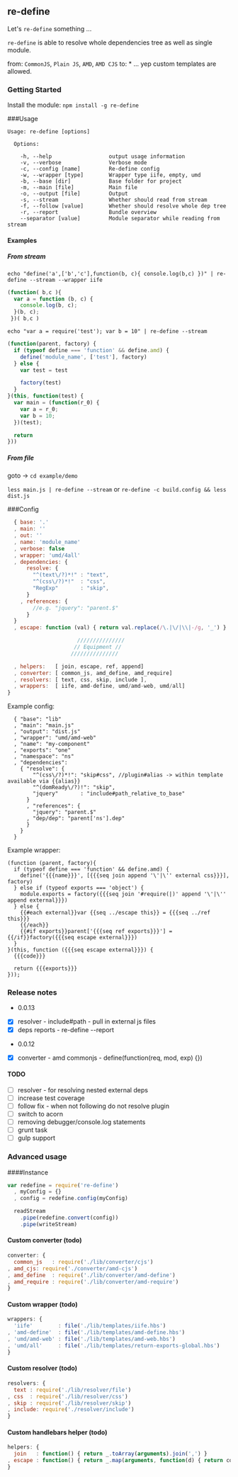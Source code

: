 ## re-define
Let's `re-define` something ...

`re-define` is able to resolve whole dependencies tree as well as single module.

from: `CommonJS`, `Plain JS`, `AMD`, `AMD CJS` to: * ... yep custom templates are allowed.

### Getting Started
Install the module: `npm install -g re-define`

###Usage
```
Usage: re-define [options]

  Options:

    -h, --help                  output usage information
    -v, --verbose               Verbose mode
    -c, --config [name]         Re-define config
    -w, --wrapper [type]        Wrapper type iife, empty, umd
    -b, --base [dir]            Base folder for project
    -m, --main [file]           Main file
    -o, --output [file]         Output
    -s, --stream                Whether should read from stream
    -f, --follow [value]        Whether should resolve whole dep tree
    -r, --report                Bundle overview
    --separator [value]         Module separator while reading from stream
```

#### Examples

##### From stream
`echo "define('a',['b','c'],function(b, c){ console.log(b,c) })" | re-define --stream --wrapper iife`

```js
(function( b,c ){
  var a = function (b, c) {
    console.log(b, c);
  }(b, c);
 })( b,c )
```

`echo "var a = require('test'); var b = 10" | re-define --stream`

```js
(function(parent, factory) {
  if (typeof define === 'function' && define.amd) {
    define('module_name', ['test'], factory)
  } else {
    var test = test

    factory(test)
  }
}(this, function(test) {
  var main = (function(r_0) {
    var a = r_0;
    var b = 10;
  })(test);

  return
}))
```

##### From file
goto -> `cd example/demo`

`less main.js | re-define --stream`
or
`re-define -c build.config && less dist.js`

###Config
```js
  { base: '.'
  , main: ''
  , out: ''
  , name: 'module_name'
  , verbose: false
  , wrapper: 'umd/4all'
  , dependencies: { 
      resolve: { 
        "^(text\/?)*!" : "text",
        "^(css\/?)*!"  : "css",
        "RegExp"       : "skip",
      }
    , references: {
        //e.g. "jquery": "parent.$"
      }
  }
  , escape: function (val) { return val.replace(/\.|\/|\\|-/g, '_') }

                      ///////////////
                     // Equipment //
                    ///////////////

  , helpers:   [ join, escape, ref, append]
  , converter: [ common_js, amd_define, amd_require]
  , resolvers: [ text, css, skip, include ],
  , wrappers:  [ iife, amd-define, umd/amd-web, umd/all] 
}
```

Example config:
```
  { "base": "lib"
  , "main": "main.js"
  , "output": "dist.js"
  , "wrapper": "umd/amd-web"
  , "name": "my-component"
  , "exports": "one"
  , "namespace": "ns"
  , "dependencies":
    { "resolve": {
        "^(css\/?)*!": "skip#css", //plugin#alias -> within template available via {{alias}}
        "^(domReady\/?)!": "skip",
        "jquery"       : "include#path_relative_to_base"
      }
      , "references": {
        "jquery": "parent.$"
      , "dep/dep": "parent['ns'].dep"
      }
    }
  }
```

Example wrapper:
```
(function (parent, factory){
  if (typeof define === 'function' && define.amd) {
    define('{{{name}}}', [{{{seq join append '\'|\'' external css}}}], factory)
  } else if (typeof exports === 'object') {
    module.exports = factory({{{seq join '#require(|)' append '\'|\'' append external}}})
  } else {
    {{#each external}}var {{seq ../escape this}} = {{{seq ../ref this}}}
    {{/each}}
    {{#if exports}}parent['{{{seq ref exports}}}'] = {{/if}}factory({{{seq escape external}}})
  }
}(this, function ({{{seq escape external}}}) {
  {{{code}}}

  return {{{exports}}}
}));
```
### Release notes
* 0.0.13
- [x] resolver - include#path - pull in external js files
- [x] deps reports - re-define --report

* 0.0.12
- [x] converter - amd commonjs - define(function(req, mod, exp) {})

#### TODO
- [ ] resolver - for resolving nested external deps
- [ ] increase test coverage
- [ ] follow fix - when not following do not resolve plugin
- [ ] switch to acorn
- [ ] removing debugger/console.log statements
- [ ] grunt task
- [ ] gulp support

### Advanced usage

####Instance
```js
var redefine = require('re-define')
  , myConfig = {}
  , config = redefine.config(myConfig)

  readStream
    .pipe(redefine.convert(config))
    .pipe(writeStream)
```

#### Custom converter (todo)
```js
converter: {
  common_js   : require('./lib/converter/cjs')
, amd_cjs: require('./converter/amd-cjs')
, amd_define  : require('./lib/converter/amd-define')
, amd_require : require('./lib/converter/amd-require')
}
```

#### Custom wrapper (todo) 
```js
wrappers: {
  'iife'        : file('./lib/templates/iife.hbs')
, 'amd-define'  : file('./lib/templates/amd-define.hbs')
, 'umd/amd-web' : file('./lib/templates/amd-web.hbs')
, 'umd/all'     : file('./lib/templates/return-exports-global.hbs')
}
```

#### Custom resolver (todo) 
```js
resolvers: {
  text : require('./lib/resolver/file')
, css  : require('./lib/resolver/css')
, skip : require('./lib/resolver/skip')
, include: require('./resolver/include')
}
```

#### Custom handlebars helper (todo)
```js
helpers: { 
  join   : function() { return _.toArray(arguments).join(',') }
, escape : function() { return _.map(arguments, function(d) { return config.escape(d) })}
}
```
